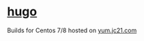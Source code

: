 # [hugo](https://github.com/gohugoio/hugo)

Builds for Centos 7/8 hosted on [yum.jc21.com](https://yum.jc21.com)

